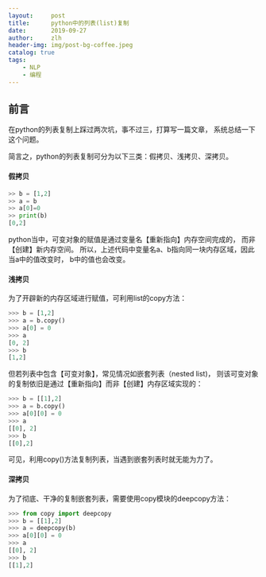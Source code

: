 ```yaml
---
layout:     post
title:      python中的列表(list)复制
date:       2019-09-27
author:     zlh
header-img: img/post-bg-coffee.jpeg
catalog: true
tags:
    - NLP
    - 编程
---
```


## 前言
在python的列表复制上踩过两次坑，事不过三，打算写一篇文章，
系统总结一下这个问题。

简言之，python的列表复制可分为以下三类：假拷贝、浅拷贝、深拷贝。


#### 假拷贝 
```python
>> b = [1,2]
>> a = b
>> a[0]=0
>> print(b)
[0,2]

```
python当中，可变对象的赋值是通过变量名【重新指向】内存空间完成的，
而非【创建】新内存空间。
所以，上述代码中变量名a、b指向同一块内存区域，因此当a中的值改变时，
b中的值也会改变。

#### 浅拷贝
为了开辟新的内存区域进行赋值，可利用list的copy方法：
``` python
>>> b = [1,2]
>>> a = b.copy()
>>> a[0] = 0
>>> a
[0, 2]
>>> b
[1,2]
```
但若列表中包含【可变对象】，常见情况如嵌套列表（nested list)，
则该可变对象的复制依旧是通过【重新指向】而非【创建】内存区域实现的：
``` python
>>> b = [[1],2]
>>> a = b.copy()
>>> a[0][0] = 0
>>> a
[[0], 2]
>>> b
[[0],2]
```
可见，利用copy()方法复制列表，当遇到嵌套列表时就无能为力了。


#### 深拷贝

为了彻底、干净的复制嵌套列表，需要使用copy模块的deepcopy方法：
``` python
>>> from copy import deepcopy
>>> b = [[1],2]
>>> a = deepcopy(b)
>>> a[0][0] = 0
>>> a
[[0], 2]
>>> b
[[1],2]
```

